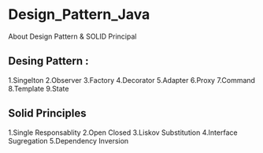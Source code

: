 # Design_Pattern_Java
About Design Pattern &amp; SOLID Principal
## Desing Pattern :
1.Singelton
2.Observer
3.Factory
4.Decorator
5.Adapter
6.Proxy 
7.Command
8.Template
9.State

## Solid Principles
1.Single Responsablity 
2.Open Closed
3.Liskov Substitution
4.Interface Sugregation
5.Dependency Inversion
